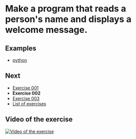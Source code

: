 # Make a program that reads a person's name and displays a welcome message.

## Examples

- [python](python)

## Next

- [Exercise 001](../001)
- **Exercise 002**
- [Exercise 003](../003)
- [List of exercises](../)

## Video of the exercise

[![Video of the exercise](https://img.youtube.com/vi/FNqdV5Zb_5Q/maxresdefault.jpg)](https://youtu.be/FNqdV5Zb_5Q)
